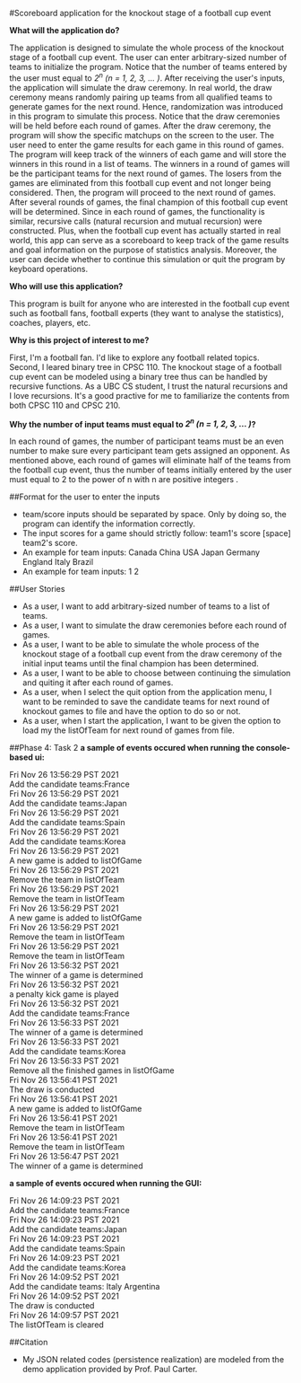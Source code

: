 #Scoreboard application for the knockout stage of a football cup event

**What will the application do?**

The application is designed to simulate the whole process of the knockout stage of a football cup event. The user can enter
arbitrary-sized number of teams to initialize the program. Notice that the number of teams entered by the user must 
equal to *2<sup>n</sup> (n = 1, 2, 3, ... )*. After receiving the user's inputs, the application will simulate the draw 
ceremony. In real world, the draw ceremony means randomly pairing up teams from all qualified teams to generate games 
for the next round. Hence, randomization was introduced in this program to simulate this process. Notice that the draw
ceremonies will be held before each round of games. After the draw ceremony, the program will show the specific 
matchups on the screen to the user. The user need to enter the game results for each game in this round of games. The 
program will keep track of the winners of each game and will store the winners in this round in a list of teams. The winners in a
round of games will be the participant teams for the next round of games. The losers from the games are eliminated from 
this football cup event and not longer being considered. Then, the program will proceed to the next round of games. After 
several rounds of games, the final champion of this football cup event will be determined. Since in each round of games, the 
functionality is similar, recursive calls (natural recursion and mutual recursion) were constructed. Plus, when the
football cup event has actually started in real world, this app can serve as a scoreboard to keep track of the game results
and goal information on the purpose of statistics analysis. Moreover, the user can decide whether to continue this
simulation or quit the program by keyboard operations.

**Who will use this application?**

This program is built for anyone who are interested in the football cup event such as football fans, football experts 
(they want to analyse the statistics), coaches, players, etc.

**Why is this project of interest to me?**

First, I'm a football fan. I'd like to explore any football related topics. Second, I leared
binary tree in CPSC 110. The knockout stage of a football cup event can be modeled using a binary tree thus can be 
handled by recursive functions. As a UBC CS student, I trust the natural recursions and I love recursions. It's a good 
practive for me to familiarize the contents from both CPSC 110 and CPSC 210.

**Why the number of input teams must equal to *2<sup>n</sup> (n = 1, 2, 3, ... )*?**

In each round of games, the number of participant teams must be an even number to make sure every participant team gets
assigned an opponent. As mentioned above, each round of games will eliminate half of the teams from the football 
cup event, thus the number of teams initially entered by the user must equal to 2 to the power of n with n are positive 
integers .

##Format for the user to enter the inputs
- team/score inputs should be separated by space. Only by doing so, the program can identify the information correctly.
- The input scores for a game should strictly follow: team1's score [space] team2's score.
- An example for team inputs: Canada China USA Japan Germany England Italy Brazil
- An example for team inputs: 1 2

##User Stories
- As a user, I want to add arbitrary-sized number of teams to a list of teams.
- As a user, I want to simulate the draw ceremonies before each round of games.
- As a user, I want to be able to simulate the whole process of the knockout stage of a football cup event from the
draw ceremony of the initial input teams until the final champion has been determined.
- As a user, I want to be able to choose between continuing the simulation and quiting it after each round of games.
- As a user, when I select the quit option from the application menu, I want to be reminded to save the candidate teams for next round of knockout games to file and have the option to do so or not.
- As a user, when I start the application, I want to be given the option to load my the listOfTeam for next round of
games from file.

##Phase 4: Task 2
**a sample of events occured when running the console-based ui:**    

Fri Nov 26 13:56:29 PST 2021  
Add the candidate teams:France  
Fri Nov 26 13:56:29 PST 2021  
Add the candidate teams:Japan  
Fri Nov 26 13:56:29 PST 2021  
Add the candidate teams:Spain  
Fri Nov 26 13:56:29 PST 2021  
Add the candidate teams:Korea  
Fri Nov 26 13:56:29 PST 2021  
A new game is added to listOfGame  
Fri Nov 26 13:56:29 PST 2021  
Remove the team in listOfTeam  
Fri Nov 26 13:56:29 PST 2021  
Remove the team in listOfTeam  
Fri Nov 26 13:56:29 PST 2021  
A new game is added to listOfGame  
Fri Nov 26 13:56:29 PST 2021  
Remove the team in listOfTeam  
Fri Nov 26 13:56:29 PST 2021  
Remove the team in listOfTeam  
Fri Nov 26 13:56:32 PST 2021  
The winner of a game is determined  
Fri Nov 26 13:56:32 PST 2021  
a penalty kick game is played  
Fri Nov 26 13:56:32 PST 2021  
Add the candidate teams:France  
Fri Nov 26 13:56:33 PST 2021  
The winner of a game is determined  
Fri Nov 26 13:56:33 PST 2021  
Add the candidate teams:Korea  
Fri Nov 26 13:56:33 PST 2021  
Remove all the finished games in listOfGame  
Fri Nov 26 13:56:41 PST 2021  
The draw is conducted  
Fri Nov 26 13:56:41 PST 2021  
A new game is added to listOfGame  
Fri Nov 26 13:56:41 PST 2021  
Remove the team in listOfTeam  
Fri Nov 26 13:56:41 PST 2021  
Remove the team in listOfTeam  
Fri Nov 26 13:56:47 PST 2021  
The winner of a game is determined  

**a sample of events occured when running the GUI:**

Fri Nov 26 14:09:23 PST 2021  
Add the candidate teams:France  
Fri Nov 26 14:09:23 PST 2021  
Add the candidate teams:Japan  
Fri Nov 26 14:09:23 PST 2021  
Add the candidate teams:Spain  
Fri Nov 26 14:09:23 PST 2021  
Add the candidate teams:Korea  
Fri Nov 26 14:09:52 PST 2021  
Add the candidate teams: Italy Argentina  
Fri Nov 26 14:09:52 PST 2021  
The draw is conducted  
Fri Nov 26 14:09:57 PST 2021  
The listOfTeam is cleared  



##Citation
- My JSON related codes (persistence realization) are modeled from the demo application provided by Prof. Paul Carter.